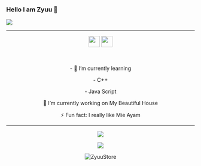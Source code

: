 ### Hello I am Zyuu 👋 

<img align="center" src="https://github-cardname.caliph.my.id/api?name=ZyuuDev&description=Hi,%20i%27m%20Zyuu%20and%20i%27m%20just%20a%20newbie%20programmer%20Nice%20to%20meet%20you%20%F0%9F%91%8B&image=https://avatars.githubusercontent.com/ZyuuDev&usqp=CAU&backgroundColor=%23ecf0f1&instagram=@nndaaaaxy_&github=ZyuuDev&pattern=ticTacToe&colorPattern=%23eaeaea&site=Regards%20by%20ZyuuStore"/>

------

<p align='center'>
  <a href="https://wa.me/6281249368080"><img height="30" src="https://telegra.ph/file/74e742d63924a4b4cd625.jpg"></a>
  <a href="https://instagram.com/nndaaaxy_"><img height="30" src="https://raw.githubusercontent.com/TobyG74/TobyG74/main/instagram.jpg"></a>
</p>

</br>
  
<p align='center'>
- 🌱 I’m currently learning
</p>
<p align='center'>
   - C++
</p>
<p align='center'>
  - Java Script
</p>
<p align='center'>
🔭 I’m currently working on My Beautiful House
</p>
<p align='center'>
   ⚡ Fun fact: I really like Mie Ayam
 </p>
   
 ------
<p align="center"><a href="https://github.com/ZyuuDev"><img src="https://github-readme-stats.vercel.app/api?username=ZyuuDev&show_icons=true&theme=tokyonight"></a></p>
<p align="center">
  <a href="https://github.com/aiinne"><img src="https://github-readme-stats.vercel.app/api/top-langs?username=ZyuuDev&bg_color=30,e96443,904e95&title_color=fff&text_color=fff&hide_border=true&show_icons=true&layout=compact" /></a>
</p>

<p align="center"> <img src="https://github-readme-streak-stats.herokuapp.com/?user=ZyuuDev&" alt="ZyuuStore" /></p>
